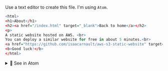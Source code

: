 Use a text editor to create this file. I'm using `Atom`.

```r
<html>
<h1>About</h1>
<h2><a href="/index.html" target="_blank">Back to home</a></h2>
<p>
A static website hosted on AWS. <br>
You can deploy a similar website for free in about 5 minutes.<br>
<a href="https://github.com/isaacarnault/aws-s3-static-website" target="_blank">Instructions</a>. <br>
<b>Good luck!</b>
</html>
```

<details>
<summary>🔴 See in Atom</summary>
<p> 

[![2.png](https://i.postimg.cc/vZX2sGQM/2.png)](https://postimg.cc/21b7dRbX)

</p>
</details>